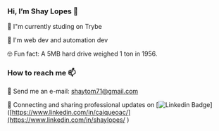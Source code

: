 ###  Hi, I’m Shay Lopes 👋

 📖 I"m currently studing on Trybe
 
 🤔 I'm web dev and automation dev
 
 🤓 Fun fact: A 5MB hard drive weighed 1 ton in 1956.
 
 
###  How to reach me 📫
📧 Send me an e-mail: shaytom71@gmail.com

💼 Connecting and sharing professional updates on [![Linkedin Badge](https://img.shields.io/badge/-LinkedIn-0e76a8?style=flat-square&logo=Linkedin&logoColor=white)]([https://www.linkedin.com/in/caiqueoac/](https://www.linkedin.com/in/shaylopes/ ) 


<!---
ShayLopes/ShayLopes is a ✨ special ✨ repository because its `README.md` (this file) appears on your GitHub profile.
You can click the Preview link to take a look at your changes.
--->


<!--


Here are some ideas to get you started:

- 🔭 I’m currently working on ...
- 🌱 I’m currently learning ...
- 👯 I’m looking to collaborate on ...
- 🤔 I’m looking for help with ...
- 💬 Ask me about ...
- 📫 How to reach me: ...
- 😄 Pronouns: ...
- ⚡ Fun fact: ...
-->
